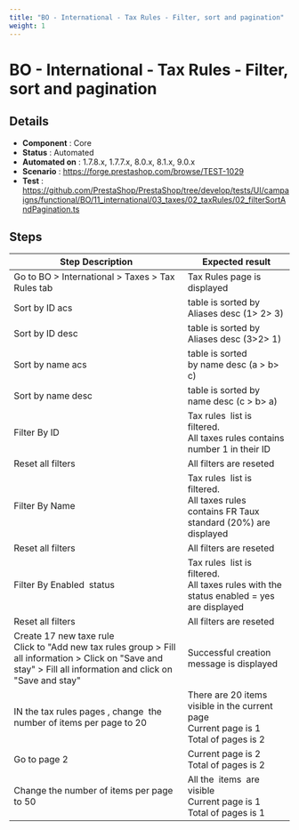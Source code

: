 ```yaml
---
title: "BO - International - Tax Rules - Filter, sort and pagination"
weight: 1
---
```


# BO - International - Tax Rules - Filter, sort and pagination
## Details
* **Component** : Core
* **Status** : Automated
* **Automated on** : 1.7.8.x, 1.7.7.x, 8.0.x, 8.1.x, 9.0.x
* **Scenario** : https://forge.prestashop.com/browse/TEST-1029
* **Test** : https://github.com/PrestaShop/PrestaShop/tree/develop/tests/UI/campaigns/functional/BO/11_international/03_taxes/02_taxRules/02_filterSortAndPagination.ts

## Steps
| Step Description | Expected result |
| ----- | ----- |
| Go to BO > International > Taxes > Tax Rules tab | Tax Rules page is displayed |
| Sort by ID acs | table is sorted by Aliases desc (1> 2> 3) |
| Sort by ID desc | table is sorted by Aliases desc (3>2> 1) |
| Sort by name acs | table is sorted by name desc (a > b> c) |
| Sort by name desc | table is sorted by name desc (c > b> a) |
| Filter By ID | Tax rules  list is filtered. <br>All taxes rules contains number 1 in their ID |
| Reset all filters | All filters are reseted |
| Filter By Name | Tax rules  list is filtered. <br>All taxes rules contains FR Taux standard (20%) are displayed |
| Reset all filters | All filters are reseted |
| Filter By Enabled  status | Tax rules  list is filtered. <br>All taxes rules with the status enabled = yes are displayed |
| Reset all filters | All filters are reseted |
| Create 17 new taxe rule <br>Click to "Add new tax rules group > Fill all information > Click on "Save and stay" > Fill all information and click on "Save and stay" | Successful creation message is displayed |
| IN the tax rules pages , change  the number of items per page to 20 | There are 20 items visible in the current page<br>Current page is 1<br>Total of pages is 2 |
| Go to page 2 | Current page is 2<br>Total of pages is 2 |
| Change the number of items per page to 50 | All the  items  are visible<br>Current page is 1<br>Total of pages is 1 |
